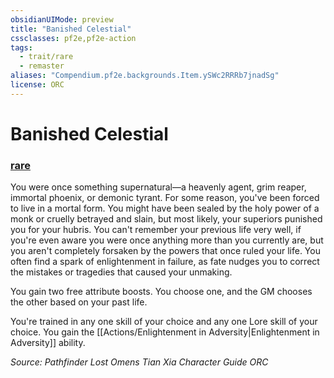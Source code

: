 ```yaml
---
obsidianUIMode: preview
title: "Banished Celestial"
cssclasses: pf2e,pf2e-action
tags:
  - trait/rare
  - remaster
aliases: "Compendium.pf2e.backgrounds.Item.ySWc2RRRb7jnadSg"
license: ORC
---
```

# Banished Celestial

### [rare](rare "Rare Rarity Trait")






You were once something supernatural—a heavenly agent, grim reaper, immortal phoenix, or demonic tyrant. For some reason, you've been forced to live in a mortal form. You might have been sealed by the holy power of a monk or cruelly betrayed and slain, but most likely, your superiors punished you for your hubris. You can't remember your previous life very well, if you're even aware you were once anything more than you currently are, but you aren't completely forsaken by the powers that once ruled your life. You often find a spark of enlightenment in failure, as fate nudges you to correct the mistakes or tragedies that caused your unmaking.

You gain two free attribute boosts. You choose one, and the GM chooses the other based on your past life.

You're trained in any one skill of your choice and any one Lore skill of your choice. You gain the [[Actions/Enlightenment in Adversity|Enlightenment in Adversity]] ability.

*Source: Pathfinder Lost Omens Tian Xia Character Guide*
*ORC*